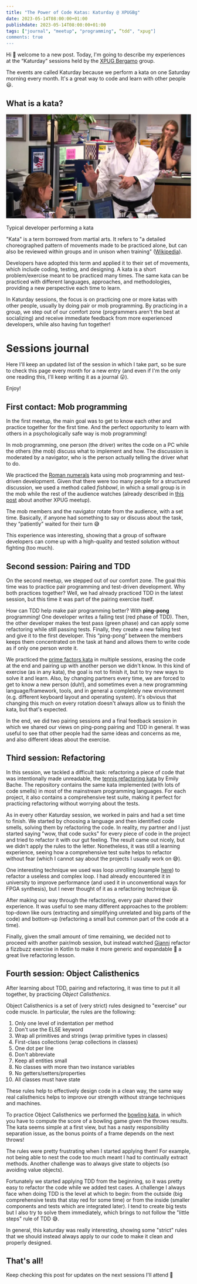 ```yaml
---
title: "The Power of Code Katas: Katurday @ XPUGBg"
date: 2023-05-14T08:00:00+01:00
publishdate: 2023-05-14T08:00:00+01:00
tags: ["journal", "meetup", "programming", ”tdd", "xpug"]
comments: true
---
```


Hi 👋 welcome to a new post. Today, I'm going to describe my experiences at the “Katurday” sessions held by the [XPUG Bergamo](https://www.meetup.com/it-IT/xpugbg/) group.

The events are called Katurday because we perform a kata on one Saturday morning every month. It's a great way to code and learn with other people 😃.

## What is a kata?

![Typical developer performing a kata](kata_dwight.webp)

Typical developer performing a kata

"Kata" is a term borrowed from martial arts. It refers to "a detailed choreographed pattern of movements made to be practiced alone, but can also be reviewed within groups and in unison when training" ([Wikipedia](https://en.wikipedia.org/wiki/Kata)).

Developers have adopted this term and applied it to their set of movements, which include coding, testing, and designing. A kata is a short problem/exercise meant to be practiced many times. The same kata can be practiced with different languages, approaches, and methodologies, providing a new perspective each time to learn.

In Katurday sessions, the focus is on practicing one or more katas with other people, usually by doing pair or mob programming. By practicing in a group, we step out of our comfort zone (programmers aren't the best at socializing) and receive immediate feedback from more experienced developers, while also having fun together!

# Sessions journal

Here I'll keep an updated list of the session in which I take part, so be sure to check this page every month for a new entry (and even if I'm the only one reading this, I'll keep writing it as a journal 😛).

Enjoy!

## First contact: Mob programming

In the first meetup, the main goal was to get to know each other and practice together for the first time. And the perfect opportunity to learn with others in a psychologically safe way is mob programming!

In mob programming, one person (the driver) writes the code on a PC while the others (the mob) discuss what to implement and how. The discussion is moderated by a navigator, who is the person actually telling the driver what to do.

We practiced the [Roman numerals](https://codingdojo.org/kata/RomanNumerals/) kata using mob programming and test-driven development. Given that there were too many people for a structured discussion, we used a method called *fishbowl*, in which a small group is in the mob while the rest of the audience watches (already described in [this post](https://marcobacis.com/blog/2022-dec-mars-rover-kata-meetup/) about another XPUG meetup).

The mob members and the navigator rotate from the audience, with a set time. Basically, if anyone had something to say or discuss about the task, they “patiently” waited for their turn 😅

This experience was interesting, showing that a group of software developers can come up with a high-quality and tested solution without fighting (too much).

## Second session: Pairing and TDD

On the second meetup, we stepped out of our comfort zone. The goal this time was to practice pair programming and test-driven development. Why both practices together? Well, we had already practiced TDD in the latest session, but this time it was part of the pairing exercise itself.

How can TDD help make pair programming better? With **ping-pong** programming! One developer writes a failing test (red phase of TDD). Then, the other developer makes the test pass (green phase) and can apply some refactoring while still passing tests. Finally, they create a new failing test and give it to the first developer. This “ping-pong” between the members keeps them concentrated on the task at hand and allows them to write code as if only one person wrote it.

We practiced the [prime factors kata](https://www.codewars.com/kata/587e4b656c87d3e7f4000143) in multiple sessions, erasing the code at the end and pairing up with another person we didn't know. In this kind of exercise (as in any kata), the goal is not to finish it, but to try new ways to solve it and learn. Also, by changing partners every time, we are forced to get to know a new person (duh!), and sometimes even a new programming language/framework, tools, and in general a completely new environment (e.g. different keyboard layout and operating system). It's obvious that changing this much on every rotation doesn't always allow us to finish the kata, but that's expected.

In the end, we did two pairing sessions and a final feedback session in which we shared our views on ping-pong pairing and TDD in general. It was useful to see that other people had the same ideas and concerns as me, and also different ideas about the exercise.

## Third session: Refactoring

In this session, we tackled a difficult task: refactoring a piece of code that was intentionally made unreadable, the [tennis refactoring kata](https://github.com/emilybache/Tennis-Refactoring-Kata) by Emily Bache. The repository contains the same kata implemented (with lots of code smells) in most of the mainstream programming languages. For each project, it also contains a comprehensive test suite, making it perfect for practicing refactoring without worrying about the tests.

As in every other Katurday session, we worked in pairs and had a set time to finish. We started by choosing a language and then identified code smells, solving them by refactoring the code. In reality, my partner and I just started saying "wow, that code sucks" for every piece of code in the project and tried to refactor it with our gut feeling. The result came out nicely, but we didn't apply the rules to the letter. Nonetheless, it was still a learning experience, seeing how a comprehensive test suite helps to refactor without fear (which I cannot say about the projects I usually work on 😅).

One interesting technique we used was loop unrolling (example [here](https://www.youtube.com/watch?v=tQjUKQxFXuE)) to refactor a useless and complex loop. I had already encountered it in university to improve performance (and used it in unconventional ways for FPGA synthesis), but I never thought of it as a refactoring technique 😃.

After making our way through the refactoring, every pair shared their experience. It was useful to see many different approaches to the problem: top-down like ours (extracting and simplifying unrelated and big parts of the code) and bottom-up (refactoring a small but common part of the code at a time).

Finally, given the small amount of time remaining, we decided not to proceed with another pair/mob session, but instead watched [Gianni](https://www.linkedin.com/in/gianni-bombelli?miniProfileUrn=urn%3Ali%3Afs_miniProfile%3AACoAAAfrrkABbUvjAiZv3U8jyjDXz1fq-gu6jBA&lipi=urn%3Ali%3Apage%3Ad_flagship3_search_srp_all%3BwlZNIMK2RViUFptWfbZVKA%3D%3D) refactor a fizzbuzz exercise in Kotlin to make it more generic and expandable 🤩 a great live refactoring lesson.

## Fourth session: Object Calisthenics

After learning about TDD, pairing and refactoring, it was time to put it all together, by practicing *Object Calisthenics*.

Object Calisthenics is a set of (very strict) rules designed to "exercise" our code muscle. In particular, the rules are the following:

1. Only one level of indentation per method
1. Don't use the ELSE keyword
1. Wrap all primitives and strings (wrap primitive types in classes)
1. First-class collections (wrap collections in classes)
1. One dot per line
1. Don't abbreviate
1. Keep all entities small
1. No classes with more than two instance variables
1. No getters/setters/properties
1. All classes must have state

These rules help to effectively design code in a clean way, the same way real calisthenics helps to improve our strength without strange techniques and machines.

To practice Object Calisthenics we performed the [bowling kata](https://codingdojo.org/kata/Bowling/), in which you have to compute the score of a bowling game given the throws results.
The kata seems simple at a first view, but has a nasty responsibility separation issue, as the bonus points of a frame depends on the next throws!

The rules were pretty frustrating when I started applying them! For example, not being able to nest the code too much meant I had to continually extract methods.
Another challenge was to always give state  to objects (so avoiding value objects).

Fortunately we started applying TDD from the beginning, so it was pretty easy to refactor the code while we added test cases. A challenge I always face when doing TDD is the level at which to begin: from the outside (big comprehensive tests that stay red for some time) or from the inside (smaller components and tests which are integrated later). I tend to create big tests but I also try to solve them immediately, which brings to not follow the "little steps" rule of TDD 😅.

In general, this katurday was really interesting, showing some "strict" rules that we should instead always apply to our code to make it clean and properly designed.

## That's all!

Keep checking this post for updates on the next sessions I'll attend 🤩